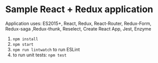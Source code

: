 # Sample React + Redux application

Application uses: ES2015+, React, Redux, React-Router, Redux-Form, Redux-saga ,Redux-thunk, Reselect, Create React App, Jest, Enzyme

1. `npm install`
2. `npm start`
3. `npm run lintwatch` to run ESLint
4. to run unit tests: `npm test`
